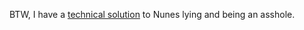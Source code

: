 BTW, I have a <a href="https://www.youtube.com/watch?v=8wJTdPJ35dg">technical solution</a> to Nunes lying and being an asshole. 
